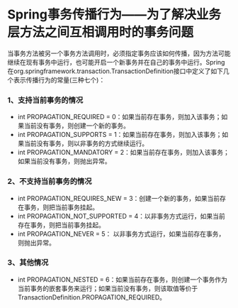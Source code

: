 # Spring事务传播行为——为了解决业务层方法之间互相调用时的事务问题
当事务方法被另一个事务方法调用时，必须指定事务应该如何传播，因为方法可能继续在现有事务中运行，也可能开启一个新事务并在自己的事务中运行。Spring在org.springframework.transaction.TransactionDefinition接口中定义了如下几个表示传播行为的常量(三种七个)：
### 1、支持当前事务的情况
- int PROPAGATION_REQUIRED = 0：如果当前存在事务，则加入该事务；如果当前没有事务，则创建一个新的事务。
- int PROPAGATION_SUPPORTS = 1：如果当前存在事务，则加入该事务；如果当前没有事务，则以非事务的方式继续运行。
- int PROPAGATION_MANDATORY = 2：如果当前存在事务，则加入该事务；如果当前没有事务，则抛出异常。
### 2、不支持当前事务的情况
- int PROPAGATION_REQUIRES_NEW = 3：创建一个新的事务，如果当前存在事务，则把当前事务挂起。
- int PROPAGATION_NOT_SUPPORTED = 4：以非事务方式运行，如果当前存在事务，则把当前事务挂起。
- int PROPAGATION_NEVER = 5： 以非事务方式运行，如果当前存在事务，则抛出异常。
### 3、其他情况
- int PROPAGATION_NESTED = 6：如果当前存在事务，则创建一个事务作为当前事务的嵌套事务来运行；如果当前没有事务，则该取值等价于TransactionDefinition.PROPAGATION_REQUIRED。